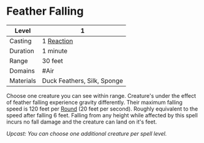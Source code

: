 # Feather Falling

| Level     | 1                                                      |
| --------- | ------------------------------------------------------ |
| Casting   | 1 [Reaction](../../../../Game%20Procedures/Reaction.md) |
| Duration  | 1 minute                                               |
| Range     | 30 feet                                                |
| Domains   | #Air                                                   |
| Materials | Duck Feathers, Silk, Sponge                            |

Choose one creature you can see within range. Creature's under the effect of feather falling experience gravity differently. Their maximum falling speed is 120 feet per [Round](../../../../Game%20Procedures/Round.md) (20 feet per second). Roughly equivalent to the speed after falling 6 feet. Falling from any height while affected by this spell incurs no fall damage and the creature can land on it's feet.

*Upcast: You can choose one additional creature per spell level.*